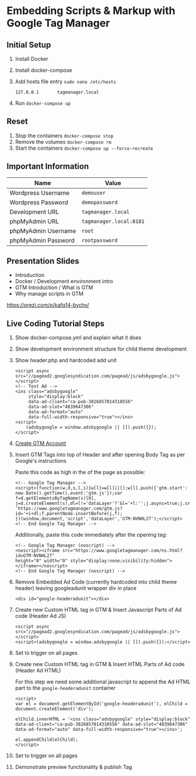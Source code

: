 # Embedding Scripts & Markup with Google Tag Manager

## Initial Setup

1. Install Docker
2. Install docker-compose
3.  Add hosts file entry `sudo nano /etc/hosts`

    ~~~~
    127.0.0.1       tagmanager.local
    ~~~~
4. Run `docker-compose up`

## Reset

1. Stop the containers `docker-compose stop`
2. Remove the volumes `docker-compose rm`
3. Start the containers `docker-compose up --force-recreate`

## Important Information

| Name                  | Value                   |
| ----------------------| ----------------------- |
| Wordpress Username    | `demouser`              |
| Wordpress Password    | `demopassword`          |
| Development URL       | `tagmanager.local`      |
| phpMyAdmin URL        | `tagmanager.local:8181` |
| phpMyAdmin Username   | `root`                  |
| phpMyAdmin Password   | `rootpassword`          |

## Presentation Slides
- Introduction
- Docker / Development environment intro
- GTM Introduction / What is GTM
- Why manage scripts in GTM

https://prezi.com/p/kafq14-bychv/

## Live Coding Tutorial Steps

1. Show docker-compose.yml and explain what it does
2.  Show development environment structure for child theme development
3.  Show header.php and hardcoded add unit
    ~~~~
    <script async src="//pagead2.googlesyndication.com/pagead/js/adsbygoogle.js"></script>
    <!-- Test Ad -->
    <ins class="adsbygoogle"
         style="display:block"
         data-ad-client="ca-pub-3826857014310556"
         data-ad-slot="4839647306"
         data-ad-format="auto"
         data-full-width-responsive="true"></ins>
    <script>
        (adsbygoogle = window.adsbygoogle || []).push({});
    </script>
    ~~~~

4. [Create GTM Account](https://marketingplatform.google.com/about/tag-manager/)
5. Insert GTM Tags into top of Header and after opening Body Tag as per Google's instructions

    Paste this code as high in the <head> of the page as possible:
    ~~~~
    <!-- Google Tag Manager -->
    <script>(function(w,d,s,l,i){w[l]=w[l]||[];w[l].push({'gtm.start':
    new Date().getTime(),event:'gtm.js'});var f=d.getElementsByTagName(s)[0],
    j=d.createElement(s),dl=l!='dataLayer'?'&l='+l:'';j.async=true;j.src=
    'https://www.googletagmanager.com/gtm.js?id='+i+dl;f.parentNode.insertBefore(j,f);
    })(window,document,'script','dataLayer','GTM-NVNHL27');</script>
    <!-- End Google Tag Manager -->
    ~~~~

    Additionally, paste this code immediately after the opening <body> tag:
    ~~~~
    <!-- Google Tag Manager (noscript) -->
    <noscript><iframe src="https://www.googletagmanager.com/ns.html?id=GTM-NVNHL27"
    height="0" width="0" style="display:none;visibility:hidden"></iframe></noscript>
    <!-- End Google Tag Manager (noscript) -->
    ~~~~

6. Remove Embedded Ad Code (currently hardcoded into child theme header) leaving googleadunit wrapper div in place

    ~~~~
    <div id="google-headeradunit"></div>
    ~~~~

7. Create new Custom HTML tag in GTM & Insert Javascript Parts of Ad code (Header Ad JS)

    ~~~~
    <script async src="//pagead2.googlesyndication.com/pagead/js/adsbygoogle.js"></script>
    <script>(adsbygoogle = window.adsbygoogle || []).push({});</script>
    ~~~~

8. Set to trigger on all pages

9. Create new Custom HTML tag in GTM & Insert HTML Parts of Ad code (Header Ad HTML)

    For this step we need some additional javascript to append the Ad HTML part to the `google-headeradunit` container
    ~~~~
    <script>
    var el = document.getElementById('google-headeradunit'), elChild = document.createElement('div');
    
    elChild.innerHTML = '<ins class="adsbygoogle" style="display:block" data-ad-client="ca-pub-3826857014310556" data-ad-slot="4839647306" data-ad-format="auto" data-full-width-responsive="true"></ins>';
    
    el.appendChild(elChild);
    </script>
    ~~~~

10. Set to trigger on all pages

11. Demonstrate preview functionality & publish Tag
